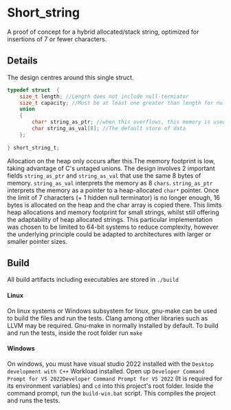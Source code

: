 # Short_string
A proof of concept for a hybrid allocated/stack string, optimized for insertions of 7 or fewer characters.

## Details
The design centres around this single struct.
```c
typedef struct  {
	size_t length; //Length does not include null-termiator
	size_t capacity; //Must be at least one greater than length for null-terminator
	union
	{
		char* string_as_ptr; //when this overflows, this memory is used for a pointer instead.
		char string_as_val[8]; //The default store of data
	};
	
} short_string_t;
```
Allocation on the heap only occurs after this.The memory footprint is low, taking advantage of C's untaged unions.
The design involves 2 important  fields `string_as_ptr` and `string_as_val` that use the same 8 bytes of memory. 
`string_as_val` interprets the memory as 8 `chars`. `string_as_ptr` interprets the memory as a pointer to a heap-allocated
`char*` pointer. Once the limit of 7 characters (+ 1 hidden null terminator) is no longer enough, 
16 bytes is allocated on the heap and the char array is copied there. 
This limits heap allocations and memory footprint for small strings, 
whilst still offering the adaptability of heap allocated strings. 
This particular implementation was chosen to be limited to 64-bit systems to reduce complexity, 
however the underlying principle could be adapted to architectures with larger or smaller pointer sizes.

## Build
All build artifacts including executables are stored in `./build`

#### Linux
On linux systems or Windows subsystem for linux, gnu-make can be used to build the files and run the tests.
Clang among other libraries such as LLVM may be required. Gnu-make in normally installed by default.
To build and run the tests, inside the root folder run `make`

#### Windows
On windows, you must have visual studio 2022 installed with the `Desktop development with C++` Workload installed. 
Open up `Developer Command Prompt for VS 2022Developer Command Prompt for VS 2022` 
(It is required for its environment variables) and `cd` into this project's root folder. 
Inside the command prompt, run the `build-win.bat` script. This compiles the project and runs the tests.